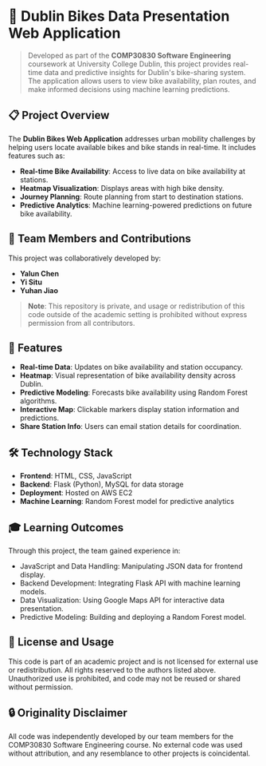 # 🚴 Dublin Bikes Data Presentation Web Application

> Developed as part of the **COMP30830 Software Engineering** coursework at University College Dublin, this project provides real-time data and predictive insights for Dublin's bike-sharing system. The application allows users to view bike availability, plan routes, and make informed decisions using machine learning predictions.



## 📋 Project Overview

The **Dublin Bikes Web Application** addresses urban mobility challenges by helping users locate available bikes and bike stands in real-time. It includes features such as:
- **Real-time Bike Availability**: Access to live data on bike availability at stations.
- **Heatmap Visualization**: Displays areas with high bike density.
- **Journey Planning**: Route planning from start to destination stations.
- **Predictive Analytics**: Machine learning-powered predictions on future bike availability.



## 👥 Team Members and Contributions

This project was collaboratively developed by:
- **Yalun Chen** 
- **Yi Situ** 
- **Yuhan Jiao** 

> **Note**: This repository is private, and usage or redistribution of this code outside of the academic setting is prohibited without express permission from all contributors.



## 🌟 Features

- **Real-time Data**: Updates on bike availability and station occupancy.
- **Heatmap**: Visual representation of bike availability density across Dublin.
- **Predictive Modeling**: Forecasts bike availability using Random Forest algorithms.
- **Interactive Map**: Clickable markers display station information and predictions.
- **Share Station Info**: Users can email station details for coordination.



## 🛠️ Technology Stack

- **Frontend**: HTML, CSS, JavaScript
- **Backend**: Flask (Python), MySQL for data storage
- **Deployment**: Hosted on AWS EC2
- **Machine Learning**: Random Forest model for predictive analytics


##  🎓 Learning Outcomes
Through this project, the team gained experience in:

- JavaScript and Data Handling: Manipulating JSON data for frontend display.
- Backend Development: Integrating Flask API with machine learning models.
- Data Visualization: Using Google Maps API for interactive data presentation.
- Predictive Modeling: Building and deploying a Random Forest model.


## 📜 License and Usage
This code is part of an academic project and is not licensed for external use or redistribution. All rights reserved to the authors listed above. Unauthorized use is prohibited, and code may not be reused or shared without permission.

## 🔒 Originality Disclaimer
All code was independently developed by our team members for the COMP30830 Software Engineering course. No external code was used without attribution, and any resemblance to other projects is coincidental.
